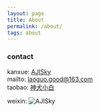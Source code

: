 ```yaml
---
layout: page
title: About
permalink: /about/
tags: about
---
```


### contact

kanxue:     [AJISky](https://bbs.pediy.com/user-314673.htm)  
mailto:     laoguo.good@163.com  
taobao:     [神犬小白](https://shop60755304.taobao.com)  

weixin:     ![AJISky](image/wpay.jpeg)





